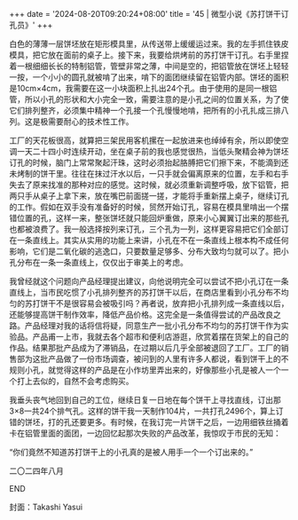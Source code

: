 +++
date = '2024-08-20T09:20:24+08:00'
title = '45 | 微型小说《苏打饼干订孔员》'
+++

白色的薄薄一层饼坯放在矩形模具里，从传送带上缓缓运过来。我的左手抓住铁皮模具，把它放在面前的桌子上。接下来，我要给烘烤前的苏打饼干订孔。右手里捏着一根细细长长的特制铝管，管壁非常之薄，中间是空的，把铝管放在饼坯上轻轻一按，一个小小的圆孔就被啃了出来，啃下的面团继续留在铝管内部。饼坯的面积是10cm×4cm，我需要在这一小块面积上扎出24个孔。由于使用的是同一根铝管，所以小孔的形状和大小完全一致，需要注意的是小孔之间的位置关系，为了使它们排列整齐，必须集中精神一个孔接一个孔慢慢地啃，把所有的小孔扎成三排八列。这是极需要耐心的技术性工作。

工厂的天花板很高，就算把三架民用客机摞在一起放进来也绰绰有余，所以即使空调一天二十四小时连续开动，坐在桌子前的我也感觉很热，当低头聚精会神为饼坯订孔的时候，脑门上常常聚起汗珠，这时必须抬起胳膊把它们擦下来，不能滴到还未烤制的饼干里。往往在抹过汗水以后，一只手就会偏离原来的位置，左手和右手失去了原来找准的那种对应的感觉。这时候，就必须重新调整呼吸，放下铝管，把两只手从桌子上拿下来，放在嘴巴前面搓一搓，才能将手重新摆上桌子，继续订孔的工作。假如在双手没有准备好的时候，贸然开始订孔，容易在模具里啃出一个摆错位置的孔，这样一来，整张饼坯就只能回炉重做，原来小心翼翼订出来的那些孔也都被浪费了。我一般选择按列来订孔，三个孔为一列，这样更容易把它们全部订在一条直线上。其实从实用的功能上来讲，小孔在不在一条直线上根本构不成任何影响，它们是二氧化碳的逃逸口，只要数量足够多、分布大致均匀就可以了。把小孔分布在一条一条直线上，仅仅出于审美上的考虑。

我曾经就这个问题向产品经理提出建议，向他说明完全可以尝试不把小孔订在一条直线上，当市民吃惯了小孔排列整齐的苏打饼干以后，在商店里看到小孔分布不均匀的苏打饼干不是很容易会被吸引吗？再者说，放弃把小孔排列成一条直线以后，还能够提高饼干制作效率，降低产品价格。这完全是一条值得尝试的产品改良之路。产品经理对我的话将信将疑，同意生产一批小孔分布不均匀的苏打饼干作为实验品。产品甫一上市，我就去各个超市和便利店游逛，欣赏着摆在货架上的自己的作品。结果那批产品成为了滞销品，在过期以后几乎全部被退回了工厂。工厂的销售部为这批产品做了一份市场调查，被问到的人里有许多人都说，看到饼干上的不规则小孔，就觉得这样的产品是在小作坊里弄出来的，好像那些小孔是被人一个一个打上去似的，自然不会考虑购买。

我垂头丧气地回到自己的工位，继续日复一日地在每个饼干上寻找直线，订出那3×8一共24个排气孔。这样的饼干我一天制作104片，一共打孔2496个，算上订错的饼坯，打的孔还要更多。有时候，在我订完一片饼干之后，一边用细铁丝捅着卡在铝管里面的面团，一边回忆起那次失败的产品改革，我惊叹于市民的无知：

“你们竟然不知道苏打饼干上的小孔真的是被人用手一个一个订出来的。”

二〇二四年八月

END

封面：Takashi Yasui



